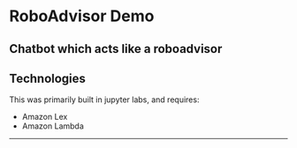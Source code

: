 # RoboAdvisor Demo

Chatbot which acts like a roboadvisor
---


## Technologies
This was primarily built in jupyter labs, and requires:
- Amazon Lex
- Amazon Lambda
   
---

